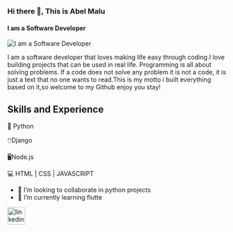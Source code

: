 ### Hi there 👋, This is Abel Malu
#### I am a Software Developer 
![I am a Software Developer ](https://media.licdn.com/dms/image/D5616AQHmJx0m46VHAg/profile-displaybackgroundimage-shrink_350_1400/0/1702261149774?e=1712793600&v=beta&t=VB3FszyJHwSxxMtXfIJdOO7UI5ZQtkG-Cl1nBZxLehM)

 I am a software developer that loves making life easy through coding.I love building projects that can be used in real life. Programming is all about solving problems. If a code does not solve any problem it is not a code, it is just a text that no one wants to read.This is my motto i built everything based on it,so welcome to my Github enjoy you stay!

## Skills and Experience
🐍 Python

🖱️Django

🖥️Node.js

💻 HTML | CSS | JAVASCRIPT

- 👯 I’m looking to collaborate in python projects
- 🌱 I’m currently learning flutte  


[<img src='https://cdn.jsdelivr.net/npm/simple-icons@3.0.1/icons/linkedin.svg' alt='linkedin' height='40'>]([[https://www.linkedin.com/in/https://www.linkedin.com/in/abel-malu-003529251](https://www.linkedin.com/in/abel-malu-003529251)//](https://www.linkedin.com/in/abel-malu-003529251/)https://www.linkedin.com/in/abel-malu-003529251/)  



